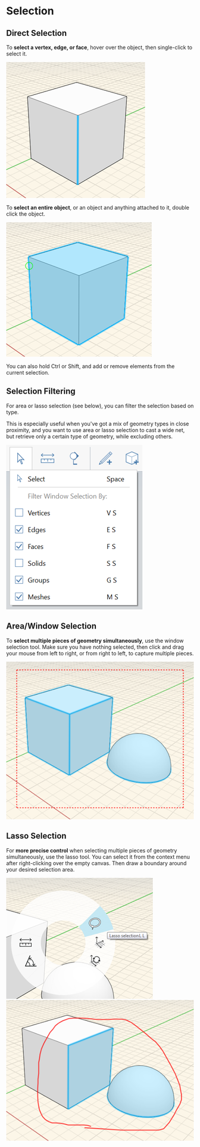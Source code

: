 # Selection

## Direct Selection

To **select a vertex, edge, or face**, hover over the object, then single-click to select it.

![](../.gitbook/assets/select-edge.PNG)

To **select an entire object**, or an object and anything attached to it, double click the object.

![](../.gitbook/assets/select-object.PNG)

You can also hold Ctrl or Shift, and add or remove elements from the current selection.

## Selection Filtering

For area or lasso selection \(see below\), you can filter the selection based on type. 

This is especially useful when you've got a mix of geometry types in close proximity, and you want to use area or lasso selection to cast a wide net, but retrieve only a certain type of geometry, while excluding others.

![](../.gitbook/assets/selection-filter.png)

## Area/Window Selection

To **select multiple pieces of geometry simultaneously**, use the window selection tool. Make sure you have nothing selected, then click and drag your mouse from left to right, or from right to left, to capture multiple pieces.

![](../.gitbook/assets/select-multiple-objects.png)

## Lasso Selection

For **more precise control** when selecting multiple pieces of geometry simultaneously, use the lasso tool. You can select it from the context menu after right-clicking over the empty canvas. Then draw a boundary around your desired selection area.

![](../.gitbook/assets/lasso-context-menu.png)  
![](../.gitbook/assets/select-lasso.png)

